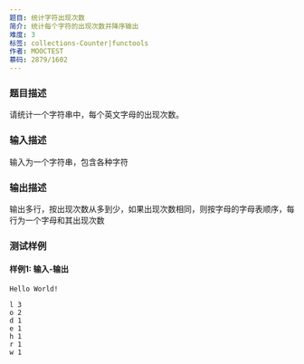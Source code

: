 ```yaml
---
题目: 统计字符出现次数
简介: 统计每个字符的出现次数并降序输出
难度: 3
标签: collections-Counter|functools
作者: MOOCTEST
慕码: 2879/1602
---
```


### 题目描述

请统计一个字符串中，每个英文字母的出现次数。

### 输入描述

输入为一个字符串，包含各种字符

### 输出描述

输出多行，按出现次数从多到少，如果出现次数相同，则按字母的字母表顺序，每行为一个字母和其出现次数

### 测试样例

#### 样例1: 输入-输出

```
Hello World!
```

```
l 3
o 2
d 1
e 1
h 1
r 1
w 1
```

